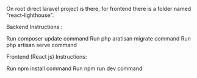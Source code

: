 On root direct laravel project is there, for frontend there is a folder named "react-lighthouse".


Backend Instructions :

Run composer update command 
Run php aratisan migrate command
Run php artisan serve command

Frontend (React js) Instructions:

Run npm install command
Run npm run dev command